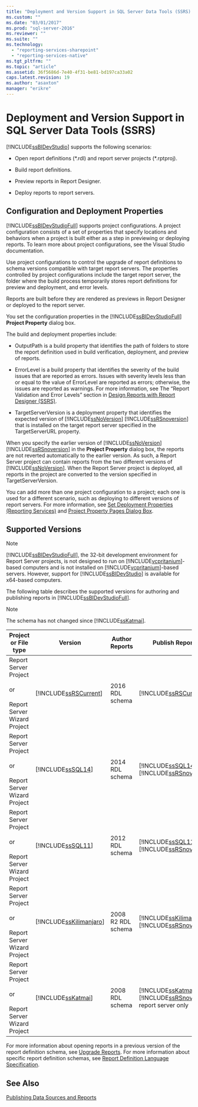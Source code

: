 ```yaml
---
title: "Deployment and Version Support in SQL Server Data Tools (SSRS) | Microsoft Docs"
ms.custom: ""
ms.date: "03/01/2017"
ms.prod: "sql-server-2016"
ms.reviewer: ""
ms.suite: ""
ms.technology: 
  - "reporting-services-sharepoint"
  - "reporting-services-native"
ms.tgt_pltfrm: ""
ms.topic: "article"
ms.assetid: 36f5686d-7e40-4f31-be81-bd197ca33a02
caps.latest.revision: 19
ms.author: "asaxton"
manager: "erikre"
---
```

# Deployment and Version Support in SQL Server Data Tools (SSRS)
  [!INCLUDE[ssBIDevStudio](../../analysis-services/includes/ssbidevstudio-md.md)] supports the following scenarios:  
  
-   Open report definitions (*.rdl) and report server projects (\*.rptproj).  
  
-   Build report definitions.  
  
-   Preview reports in Report Designer.  
  
-   Deploy reports to report servers.  
  
##  <a name="bkmk_ConfigurationandDeploymentProperties"></a> Configuration and Deployment Properties  
 [!INCLUDE[ssBIDevStudioFull](../../analysis-services/includes/ssbidevstudiofull-md.md)] supports project configurations. A project configuration consists of a set of properties that specify locations and behaviors when a project is built either as a step in previewing or deploying reports. To learn more about project configurations, see the Visual Studio documentation.  
  
 Use project configurations to control the upgrade of report definitions to schema versions compatible with target report servers. The properties controlled by project configurations include the target report server, the folder where the build process temporarily stores report definitions for preview and deployment, and error levels.  
  
 Reports are built before they are rendered as previews in Report Designer or deployed to the report server.  
  
 You set the configuration properties in the [!INCLUDE[ssBIDevStudioFull](../../analysis-services/includes/ssbidevstudiofull-md.md)] **Project Property** dialog box.  
  
 The build and deployment properties include:  
  
-   OutputPath is a build property that identifies the path of folders to store the report definition used in build verification, deployment, and preview of reports.  
  
-   ErrorLevel is a build property that identifies the severity of the build issues that are reported as errors. Issues with severity levels less than or equal to the value of ErrorLevel are reported as errors; otherwise, the issues are reported as warnings. For more information, see The “Report Validation and Error Levels” section in [Design Reports with Report Designer &#40;SSRS&#41;](../Topic/Design%20Reports%20with%20Report%20Designer%20\(SSRS\).md).  
  
-   TargetServerVersion is a deployment property that identifies the expected version of [!INCLUDE[ssNoVersion](../../advanced-analytics/r-services/includes/ssnoversion-md.md)] [!INCLUDE[ssRSnoversion](../../advanced-analytics/r-services/includes/ssrsnoversion-md.md)] that is installed on the target report server specified in the TargetServerURL property.  
  
 When you specify the earlier version of [!INCLUDE[ssNoVersion](../../advanced-analytics/r-services/includes/ssnoversion-md.md)] [!INCLUDE[ssRSnoversion](../../advanced-analytics/r-services/includes/ssrsnoversion-md.md)] in the **Project Property** dialog box, the reports are not reverted automatically to the earlier version. As such, a Report Server project can contain reports from the two different versions of [!INCLUDE[ssNoVersion](../../advanced-analytics/r-services/includes/ssnoversion-md.md)]. When the Report Server project is deployed, all reports in the project are converted to the version specified in TargetServerVersion.  
  
 You can add more than one project configuration to a project; each one is used for a different scenario, such as deploying to different versions of report servers. For more information, see [Set Deployment Properties &#40;Reporting Services&#41;](../../reporting-services/tools/set-deployment-properties-reporting-services.md) and [Project Property Pages Dialog Box](../../reporting-services/tools/project-property-pages-dialog-box.md).  
  
##  <a name="bkmk_SupportedVersions"></a> Supported Versions  
  
> [!NOTE]  
>  [!INCLUDE[ssBIDevStudioFull](../../analysis-services/includes/ssbidevstudiofull-md.md)], the 32-bit development environment for Report Server projects, is not designed to run on [!INCLUDE[vcpritanium](../../analysis-services/data-mining/includes/vcpritanium-md.md)]-based computers and is not installed on [!INCLUDE[vcpritanium](../../analysis-services/data-mining/includes/vcpritanium-md.md)]-based servers. However, support for [!INCLUDE[ssBIDevStudio](../../analysis-services/includes/ssbidevstudio-md.md)] is available for x64-based computers.  
  
 The following table describes the supported versions for authoring and publishing reports in [!INCLUDE[ssBIDevStudioFull](../../analysis-services/includes/ssbidevstudiofull-md.md)].  
  
> [!NOTE]  
>  The schema has not changed since [!INCLUDE[ssKatmai](../../analysis-services/data-mining/includes/sskatmai-md.md)].  
  
|Project or File type|Version|Author Reports|Publish Reports|Notes|  
|--------------------------|-------------|--------------------|---------------------|-----------|  
|Report Server Project<br /><br /> or<br /><br /> Report Server Wizard Project|[!INCLUDE[ssRSCurrent](../../reporting-services/includes/ssrscurrent-md.md)]|2016 RDL schema|[!INCLUDE[ssRSCurrent](../../reporting-services/includes/ssrscurrent-md.md)]||  
|Report Server Project<br /><br /> or<br /><br /> Report Server Wizard Project|[!INCLUDE[ssSQL14](../../analysis-services/includes/sssql14-md.md)]|2014 RDL schema|[!INCLUDE[ssSQL14](../../analysis-services/includes/sssql14-md.md)] [!INCLUDE[ssRSnoversion](../../advanced-analytics/r-services/includes/ssrsnoversion-md.md)]||  
|Report Server Project<br /><br /> or<br /><br /> Report Server Wizard Project|[!INCLUDE[ssSQL11](../../analysis-services/includes/sssql11-md.md)]|2012 RDL schema|[!INCLUDE[ssSQL11](../../analysis-services/includes/sssql11-md.md)] [!INCLUDE[ssRSnoversion](../../advanced-analytics/r-services/includes/ssrsnoversion-md.md)]||  
|Report Server Project<br /><br /> or<br /><br /> Report Server Wizard Project|[!INCLUDE[ssKilimanjaro](../../analysis-services/instances/install/windows/includes/sskilimanjaro-md.md)]|2008 R2 RDL schema|[!INCLUDE[ssKilimanjaro](../../analysis-services/instances/install/windows/includes/sskilimanjaro-md.md)] [!INCLUDE[ssRSnoversion](../../advanced-analytics/r-services/includes/ssrsnoversion-md.md)]||  
|Report Server Project<br /><br /> or<br /><br /> Report Server Wizard Project|[!INCLUDE[ssKatmai](../../analysis-services/data-mining/includes/sskatmai-md.md)]|2008 RDL schema|[!INCLUDE[ssKatmai](../../analysis-services/data-mining/includes/sskatmai-md.md)] [!INCLUDE[ssRSnoversion](../../advanced-analytics/r-services/includes/ssrsnoversion-md.md)] report server only|Upgrades 2003 RDL and 2005 RDL to the 2008 RDL schema locally.|  
  
 For more information about opening reports in a previous version of the report definition schema, see [Upgrade Reports](../../reporting-services/install/windows/upgrade-reports.md). For more information about specific report definition schemas, see [Report Definition Language Specification](http://go.microsoft.com/fwlink/?linkid=116865).  
  
## See Also  
 [Publishing Data Sources and Reports](../../reporting-services/reports/publishing-data-sources-and-reports.md)  
  
  
